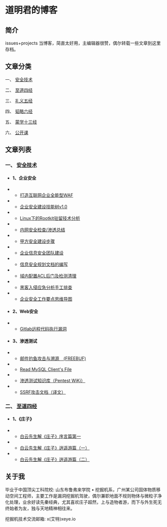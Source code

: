 # 道明君的博客

## 简介
 issues+projects 当博客，简直太好用，主编辑器很赞，偶尔转载一些文章到这里存档。
 

## 文章分类

一、 [安全技术](https://github.com/DaoMingJun/blog/projects/7)

二、 [至道四经](https://github.com/DaoMingJun/blog/projects/2)

三、 [礼义五经](https://github.com/DaoMingJun/blog/projects/4)

四、 [韬略六经](https://github.com/DaoMingJun/blog/projects/3)

五、 [蒙学十三经](https://github.com/DaoMingJun/blog/projects/2)

六、 [公开课](https://github.com/DaoMingJun/blog/projects/6)

## 文章列表
### 一、 [安全技术](https://github.com/DaoMingJun/blog/projects/7)
* #### 1、企业安全
 
* * [打造互联网企业全能型WAF](https://github.com/DaoMingJun/blog/issues/20)
 
* * [企业安全建设技能树v1.0](https://github.com/DaoMingJun/blog/issues/16)
 
* * [Linux下的Rootkit驻留技术分析](https://github.com/DaoMingJun/blog/issues/17)
 
* * [内网安全检查/渗透总结](https://github.com/DaoMingJun/blog/issues/11)
 
* * [甲方安全建设步骤](https://github.com/DaoMingJun/blog/issues/14)
 
* * [企业信息安全团队建设](https://github.com/DaoMingJun/blog/issues/10)
 
* * [信息安全规划文档的编写](https://github.com/DaoMingJun/blog/issues/12)

* * [域内配置ACL后门及检测清理](https://github.com/DaoMingJun/blog/issues/21)

* * [黑客入侵应急分析手工排查](https://github.com/DaoMingJun/blog/issues/15)

* * [企业安全工作要点思维导图](https://github.com/DaoMingJun/blog/issues/13)

* #### 2、Web安全
* * [Gitlab远程代码执行漏洞](https://github.com/DaoMingJun/blog/issues/19)

* #### 3、渗透测试
* * [邮件钓鱼攻击与溯源　(FREEBUF)](https://github.com/DaoMingJun/blog/issues/22)

* * [Read MySQL Client's File](https://github.com/DaoMingJun/blog/issues/18)

* * [渗透测试知识库（Pentest WiKi）](https://github.com/DaoMingJun/blog/issues/9)

* * [SSRF攻击文档（译文）](https://github.com/DaoMingJun/blog/issues/8)

### 二、 [至道四经](https://github.com/DaoMingJun/blog/projects/2)

* #### 1、《庄子》
 
* * [白云先生解《庄子》序言篇第一](https://github.com/DaoMingJun/blog/issues/3)
* * [白云先生解《庄子》逍遥游篇（一）](https://github.com/DaoMingJun/blog/issues/4)
* * [白云先生解《庄子》逍遥游篇（二）](https://github.com/DaoMingJun/blog/issues/7)
  
 
 


## 关于我
毕业于中国顶尖工科院校: 山东布鲁弗来学院 • 挖掘机系，广州某公司固体物质移动空间工程师，主要工作是漏洞挖掘机驾驶，偶尔兼职地面不规则物体与微粒子净化处理，业余好读先秦经典，尤其喜欢庄子超然，上与造物者游，而下与外生死无终始者为友，独与天地精神相往来。

挖掘机技术交流邮箱: x(艾特)xeye.io


